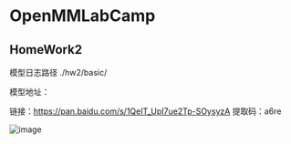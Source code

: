 # OpenMMLabCamp
## HomeWork2

模型日志路径 ./hw2/basic/

模型地址：

链接：https://pan.baidu.com/s/1QeIT_UpI7ue2Tp-SOysyzA 
提取码：a6re

![image](./hw2/basic/output.gif)




